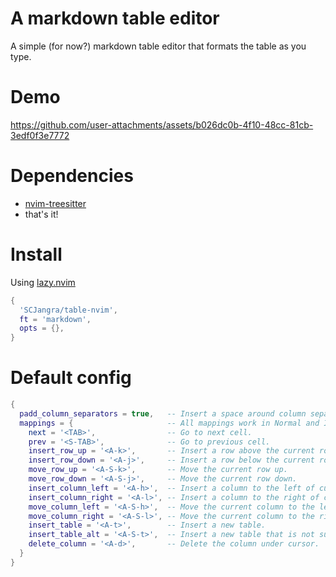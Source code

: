 # A markdown table editor
A simple (for now?) markdown table editor that formats the table as you type.

# Demo
https://github.com/user-attachments/assets/b026dc0b-4f10-48cc-81cb-3edf0f3e7772

# Dependencies
- [nvim-treesitter](https://github.com/nvim-treesitter/nvim-treesitter)
- that's it!

# Install

Using [lazy.nvim](https://github.com/folke/lazy.nvim)
```lua
{
  'SCJangra/table-nvim',
  ft = 'markdown',
  opts = {},
}
```

# Default config
```lua
{
  padd_column_separators = true,   -- Insert a space around column separators.
  mappings = {                     -- All mappings work in Normal and Insert modes.
    next = '<TAB>',                -- Go to next cell.
    prev = '<S-TAB>',              -- Go to previous cell.
    insert_row_up = '<A-k>',       -- Insert a row above the current row.
    insert_row_down = '<A-j>',     -- Insert a row below the current row.
    move_row_up = '<A-S-k>',       -- Move the current row up.
    move_row_down = '<A-S-j>',     -- Move the current row down.
    insert_column_left = '<A-h>',  -- Insert a column to the left of current column.
    insert_column_right = '<A-l>', -- Insert a column to the right of current column.
    move_column_left = '<A-S-h>',  -- Move the current column to the left.
    move_column_right = '<A-S-l>', -- Move the current column to the right.
    insert_table = '<A-t>',        -- Insert a new table.
    insert_table_alt = '<A-S-t>',  -- Insert a new table that is not surrounded by pipes.
    delete_column = '<A-d>',       -- Delete the column under cursor.
  }
}
```
